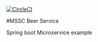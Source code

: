 [![CircleCI](https://circleci.com/gh/arunprasadbh/sfg-pet-clinic.svg?style=svg)](https://circleci.com/gh/arunprasadbh/sfg-pet-clinic)

#MSSC Beer Service

Spring boot Microservice example